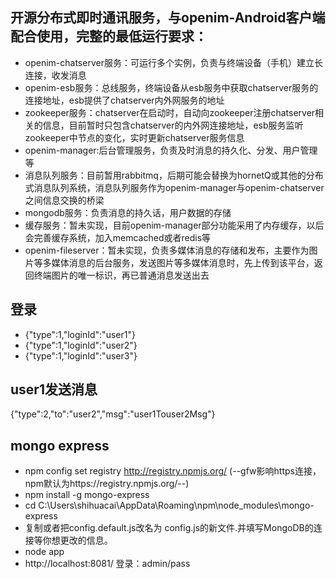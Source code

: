 ## 开源分布式即时通讯服务，与openim-Android客户端配合使用，完整的最低运行要求：
* openim-chatserver服务：可运行多个实例，负责与终端设备（手机）建立长连接，收发消息
* openim-esb服务：总线服务，终端设备从esb服务中获取chatserver服务的连接地址，esb提供了chatserver内外网服务的地址
* zookeeper服务：chatserver在启动时，自动向zookeeper注册chatserver相关的信息，目前暂时只包含chatserver的内外网连接地址，esb服务监听zookeeper中节点的变化，实时更新chatserver服务信息
* openim-manager:后台管理服务，负责及时消息的持久化、分发、用户管理等
* 消息队列服务：目前暂用rabbitmq，后期可能会替换为hornetQ或其他的分布式消息队列系统，消息队列服务作为openim-manager与openim-chatserver之间信息交换的桥梁
* mongodb服务：负责消息的持久话，用户数据的存储
* 缓存服务：暂未实现，目前openim-manager部分功能采用了内存缓存，以后会完善缓存系统，加入memcached或者redis等
* openim-fileserver：暂未实现，负责多媒体消息的存储和发布，主要作为图片等多媒体消息的后台服务，发送图片等多媒体消息时，先上传到该平台，返回终端图片的唯一标识，再已普通消息发送出去

## 登录
* {"type":1,"loginId":"user1"}
* {"type":1,"loginId":"user2"}
* {"type":1,"loginId":"user3"}

## user1发送消息
{"type":2,"to":"user2","msg":"user1Touser2Msg"}

## mongo express
* npm config set registry http://registry.npmjs.org/ (--gfw影响https连接，npm默认为https://registry.npmjs.org/--)
* npm install -g mongo-express
* cd C:\Users\shihuacai\AppData\Roaming\npm\node_modules\mongo-express
* 复制或者把config.default.js改名为 config.js的新文件.并填写MongoDB的连接等你想更改的信息。
* node app
* http://localhost:8081/ 登录：admin/pass
